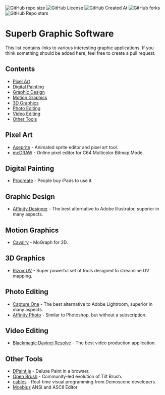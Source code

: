 ![GitHub repo size](https://img.shields.io/github/repo-size/mg0x7BE/superb-graphic-software)
![GitHub License](https://img.shields.io/github/license/mg0x7BE/superb-graphic-software)
![GitHub Created At](https://img.shields.io/github/created-at/mg0x7BE/superb-graphic-software)
![GitHub forks](https://img.shields.io/github/forks/mg0x7BE/superb-graphic-software)
![GitHub Repo stars](https://img.shields.io/github/stars/mg0x7BE/superb-graphic-software)

# Superb Graphic Software

This list contains links to various interesting graphic applications. If you think something should be added here, feel free to create a pull request.

## Contents
- [Pixel Art](#pixel-art)
- [Digital Painting](#digital-painting)
- [Graphic Design](#graphic-design)
- [Motion Graphics](#motion-graphics)
- [3D Graphics](#3d-graphics)
- [Photo Editing](#photo-editing)
- [Video Editing](#video-editing)
- [Other Tools](#other-tools)

## Pixel Art
- [Aseprite](https://www.aseprite.org/) - Animated sprite editor and pixel art tool.
- [mcDRAW](https://mcdraw.xyz/) - Online pixel editor for C64 Multicolor Bitmap Mode.

## Digital Painting
- [Procreate](https://procreate.art/) - People buy iPads to use it.

## Graphic Design
- [Affinity Designer](https://affinity.serif.com/en-us/designer/) - The best alternative to Adobe Illustrator, superior in many aspects.

## Motion Graphics
- [Cavalry](https://cavalry.scenegroup.co/) - MoGraph for 2D.
  
## 3D Graphics
- [RizomUV](https://www.rizom-lab.com/) - Super powerful set of tools designed to streamline UV mapping.
  
## Photo Editing
- [Capture One](https://www.captureone.com/) - The best alternative to Adobe Lightroom, superior in many aspects.
- [Affinity Photo](https://affinity.serif.com/en-us/photo/) - Similar to Photoshop, but without a subscription.

## Video Editing
- [Blackmagic Davinci Resolve](https://www.blackmagicdesign.com/products/davinciresolve/) - The best video production application.

## Other Tools
- [DPaint.js](https://github.com/steffest/dpaint-js) - Deluxe Paint in a browser.
- [Open Brush](https://github.com/icosa-foundation/open-brush) - Community-led evolution of Tilt Brush.
- [cables](https://cables.gl/) - Real-time visual programming from Demoscene developers.
- [Moebius](https://blocktronics.github.io/moebius) ANSI and ASCII Editor
